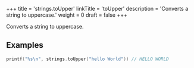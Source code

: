 +++
title = 'strings.toUpper'
linkTitle = 'toUpper'
description = 'Converts a string to uppercase.'
weight = 0
draft = false
+++

Converts a string to uppercase.

## Examples

```go
printf("%s\n", strings.toUpper("hello World")) // HELLO WORLD
```

